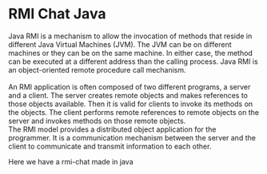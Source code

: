 # RMI Chat Java

Java RMI is a mechanism to allow the invocation of methods that reside in different Java Virtual Machines (JVM). The JVM can be on different machines or they can be on the same machine. In either case, the method can be executed at a different address than the calling process. Java RMI is an object-oriented remote procedure call mechanism.<br/><br/>
An RMI application is often composed of two different programs, a server and a client. The server creates remote objects and makes references to those objects available. Then it is valid for clients to invoke its methods on the objects. The client performs remote references to remote objects on the server and invokes methods on those remote objects.<br/>
The RMI model provides a distributed object application for the programmer. It is a communication mechanism between the server and the client to communicate and transmit information to each other.<br/>

Here we have a rmi-chat made in java
